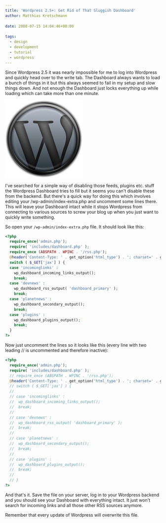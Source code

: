 ```yaml
---
title: 'Wordpress 2.5+: Get Rid of That Sluggish Dashboard'
author: Matthias Kretschmann

date: 2008-07-15 14:04:46+00:00

tags:
  - design
  - development
  - tutorial
  - wordpress
---
```


Since Wordpress 2.5 it was nearly impossible for me to log into Wordpress and quickly head over to the write tab. The Dashboard always wants to load a bunch of things in it but this always seemed to fail in my setup and slow things down. And not enough the Dashboard just locks everything up while loading which can take more than one minute.

![Wordpress Logo by kremalicious](../media/wordpress-logo.png)

I've searched for a simple way of disabling those feeds, plugins etc. stuff the Wordpress Dashboard tries to fill but it seems you can't disable these from the backend. But there's a quick way for doing this which involves editing your /wp-admin/index-extra.php and uncomment some lines there. This will leave your Dashboard intact while it stops Wordpress from connecting to various sources to screw your blog up when you just want to quickly write something.

So open your `/wp-admin/index-extra.php` file. It should look like this:

```php
<?php
  require_once('admin.php');
  require( 'includes/dashboard.php' );
  require_once (ABSPATH . WPINC . '/rss.php');
  @header('Content-Type: ' . get_option('html_type') . '; charset=' . get_option('blog_charset'));
  switch ( $_GET['jax'] ) {
  case 'incominglinks' :
    wp_dashboard_incoming_links_output();
    break;
  case 'devnews' :
    wp_dashboard_rss_output( 'dashboard_primary' );
    break;
  case 'planetnews' :
    wp_dashboard_secondary_output();
    break;
  case 'plugins' :
    wp_dashboard_plugins_output();
    break;
  }
?>
```

Now just uncomment the lines so it looks like this (every line with two leading // is uncommented and therefore inactive):

```php
<?php
  require_once('admin.php');
  require( 'includes/dashboard.php' );
  // require_once (ABSPATH . WPINC . '/rss.php');
  @header('Content-Type: ' . get_option('html_type') . '; charset=' . get_option('blog_charset'));
  // switch ( $_GET['jax'] ) {
  //
  // case 'incominglinks' :
  //  wp_dashboard_incoming_links_output();
  //  break;
  //
  // case 'devnews' :
  //  wp_dashboard_rss_output( 'dashboard_primary' );
  //  break;
  //
  // case 'planetnews' :
  //  wp_dashboard_secondary_output();
  //  break;
  //
  // case 'plugins' :
  //  wp_dashboard_plugins_output();
  //  break;
  //
  // }
?>
```

And that's it. Save the file on your server, log in to your Wordpress backend and you should see your Dashboard with everything intact. It just won't search for incoming links and all those other RSS sources anymore.

Remember that every update of Wordpress will overwrite this file.
